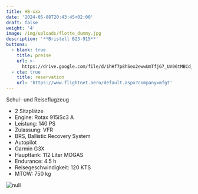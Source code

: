 ```yaml
---
title: HB-xxx
date: '2024-05-08T20:43:45+02:00'
draft: false
weight: '4'
image: /img/uploads/flotte_dummy.jpg
description: '**Bristell B23-915**'
buttons:
  - blank: true
    title: preise
    url: >-
      https://drive.google.com/file/d/1hHf7p8hSex2ewwUmTfjG7_UV06tMBCd_/view?usp=drive_link
  - cta: true
    title: reservation
    url: 'https://www.flightnet.aero/default.aspx?company=mfgt'
---
```

Schul- und Reiseflugzeug

* 2 Sitzplätze
* Engine: Rotax 915iSc3 A
* Leistung: 140 PS
* Zulassung: VFR
* BRS, Ballistic Recovery System
* Autopilot
* Garmin G3X
* Haupttank: 112 Liter MOGAS
* Endurance: 4.5 h
* Reisegeschwindigkeit: 120 KTS
* MTOW: 750 kg

![null](/img/uploads/flotte_dummy.jpg)
